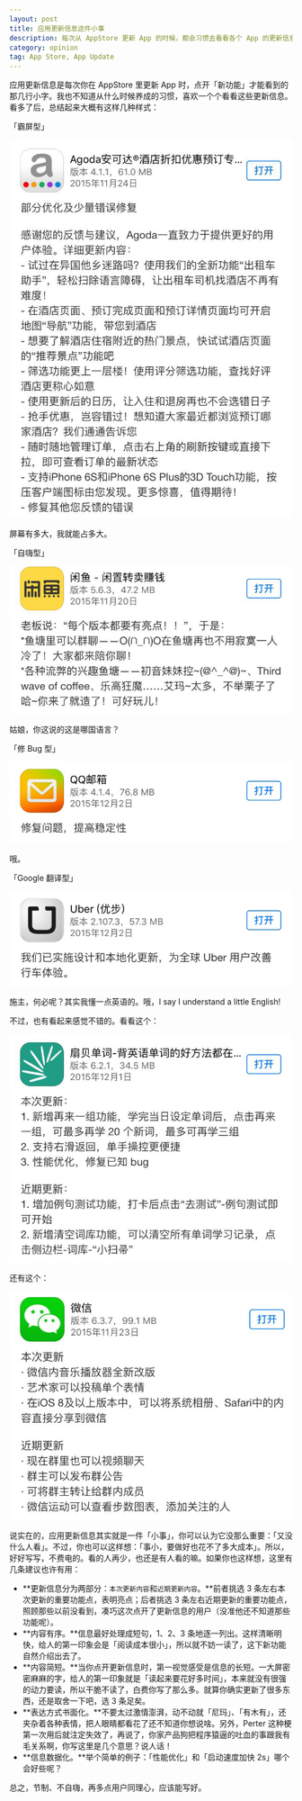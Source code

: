 ```yaml
---
layout: post
title: 应用更新信息这件小事
description: 每次从 AppStore 更新 App 的时候，都会习惯去看看各个 App 的更新信息，这里说一些我的感受。
category: opinion
tag: App Store, App Update
---
```



应用更新信息是每次你在 AppStore 里更新 App 时，点开「新功能」才能看到的那几行小字。我也不知道从什么时候养成的习惯，喜欢一个个看看这些更新信息。看多了后，总结起来大概有这样几种样式：

「霸屏型」

![image](../../images/app-update-info/agoda-update.jpg)

屏幕有多大，我就能占多大。

「自嗨型」

![image](../../images/app-update-info/xianyu-update.jpg)

姑娘，你这说的这是哪国语言？


「修 Bug 型」

![image](../../images/app-update-info/qq-mail-update.jpg)

哦。

「Google 翻译型」

![image](../../images/app-update-info/uber-update.jpg)

施主，何必呢？其实我懂一点英语的。哦，I say I understand a little English!


不过，也有看起来感觉不错的。看看这个：

![image](../../images/app-update-info/shanbei-update.jpg)


还有这个：

![image](../../images/app-update-info/weixin-update.jpg)


说实在的，应用更新信息其实就是一件「小事」，你可以认为它没那么重要：「又没什么人看」。不过，你也可以这样想：「事小，要做好也花不了多大成本」。所以，好好写写，不费电的。看的人再少，也还是有人看的嘛。如果你也这样想，这里有几条建议也许有用：

- **更新信息分为两部分：`本次更新内容`和`近期更新内容`。**前者挑选 3 条左右本次更新的重要功能点，表明亮点；后者挑选 3 条左右近期更新的重要功能点，照顾那些以前没看到，凑巧这次点开了更新信息的用户（没准他还不知道那些功能呢）。
- **内容有序。**信息最好处理成短句，1、2、3 条地逐一列出。这样清晰明快，给人的第一印象会是「阅读成本很小」，所以就不妨一读了，这下新功能自然介绍出去了。
- **内容简短。**当你点开更新信息时，第一视觉感受是信息的长短。一大屏密密麻麻的字，给人的第一印象就是「读起来要花好多时间」，本来就没有很强的动力要读，所以干脆不读了，白费你写了那么多。就算你确实更新了很多东西，还是取舍一下吧，选 3 条足矣。
- **表达方式书面化。**不要太过激情澎湃，动不动就「尼玛」、「有木有」，还夹杂着各种表情，把人眼睛都看花了还不知道你想说啥。另外，Perter 这种梗第一次用后就注定失效了，再说了，你家产品狗把程序猿逼的吐血的事跟我有毛关系啊，你写这里是几个意思？说人话！
- **信息数据化。**举个简单的例子：「性能优化」和「启动速度加快 2s」哪个会好些呢？

总之，节制、不自嗨，再多点用户同理心，应该能写好。






